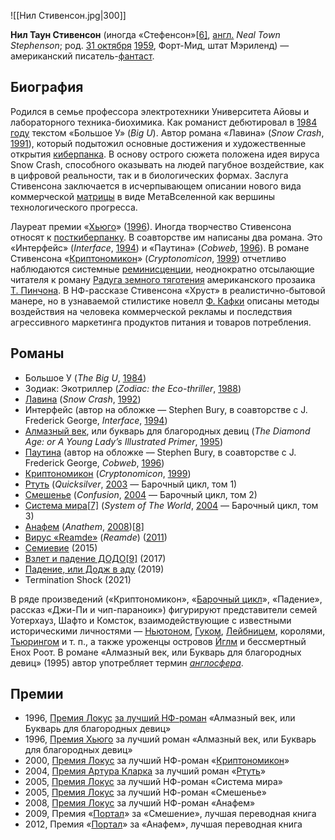 ![[Нил Стивенсон.jpg|300]]

**Нил Таун Стивенсон** (иногда «Стефенсон»[[6\]](https://ru.wikipedia.org/wiki/Стивенсон,_Нил#cite_note-6), [англ.](https://ru.wikipedia.org/wiki/Английский_язык) *Neal Town Stephenson*; род. [31 октября](https://ru.wikipedia.org/wiki/31_октября) [1959](https://ru.wikipedia.org/wiki/1959), Форт-Мид, штат Мэриленд) — американский писатель-[фантаст](https://ru.wikipedia.org/wiki/Фантаст).

## Биография

Родился в семье профессора электротехники Университета Айовы и лабораторного техника-биохимика. Как романист дебютировал в [1984 году](https://ru.wikipedia.org/wiki/1984_год) текстом «Большое У» (*Big U*). Автор романа «Лавина» (*Snow Crash*, [1991](https://ru.wikipedia.org/wiki/1991)), который подытожил основные достижения и художественные открытия [киберпанка](https://ru.wikipedia.org/wiki/Киберпанк). В основу острого сюжета положена идея вируса Snow Crash, способного  оказывать на людей пагубное воздействие, как в цифровой реальности, так и в биологических формах. Заслуга Стивенсона заключается в исчерпывающем  описании нового вида коммерческой [матрицы](https://ru.wikipedia.org/wiki/Матрица) в виде МетаВселенной как вершины технологического прогресса.

Лауреат премии «[Хьюго](https://ru.wikipedia.org/wiki/Премия_Хьюго)» ([1996](https://ru.wikipedia.org/wiki/1996)). Иногда творчество Стивенсона относят к [посткиберпанку](https://ru.wikipedia.org/wiki/Посткиберпанк). В соавторстве им написаны два романа. Это «Интерфейс» (*Interface*, [1994](https://ru.wikipedia.org/wiki/1994)) и «Паутина» (*Cobweb*, [1996](https://ru.wikipedia.org/wiki/1996)). В романе Стивенсона «[Криптономикон](https://ru.wikipedia.org/wiki/Криптономикон)» (*Cryptonomicon*, [1999](https://ru.wikipedia.org/wiki/1999)) отчетливо наблюдаются системные [реминисценции](https://ru.wikipedia.org/wiki/Реминисценция), неоднократно отсылающие читателя к роману [Радуга земного тяготения](https://ru.wikipedia.org/wiki/Радуга_земного_тяготения) американского прозаика [Т. Пинчона](https://ru.wikipedia.org/wiki/Пинчон,_Томас). В НФ-рассказе Стивенсона «Хруст» в реалистично-бытовой манере, но в узнаваемой стилистике новелл [Ф. Кафки](https://ru.wikipedia.org/wiki/Кафка,_Франц) описаны методы воздействия на человека коммерческой рекламы и  последствия агрессивного маркетинга продуктов питания и товаров  потребления.

## Романы

- Большое У (*The Big U*, [1984](https://ru.wikipedia.org/wiki/1984))
- Зодиак: Экотриллер (*Zodiac: the Eco-thriller*, [1988](https://ru.wikipedia.org/wiki/1988))
- [Лавина](https://ru.wikipedia.org/wiki/Лавина_(роман)) (*Snow Crash*, [1992](https://ru.wikipedia.org/wiki/1992))
- Интерфейс (автор на обложке — Stephen Bury, в соавторстве с J. Frederick George, *Interface*, [1994](https://ru.wikipedia.org/wiki/1994))
- [Алмазный век](https://ru.wikipedia.org/wiki/Алмазный_век), или букварь для благородных девиц (*The Diamond Age: or A Young Lady’s Illustrated Primer*, [1995](https://ru.wikipedia.org/wiki/1995))
- [Паутина](https://ru.wikipedia.org/w/index.php?title=Паутина_(роман)&action=edit&redlink=1) (автор на обложке — Stephen Bury, в соавторстве с J. Frederick George, *Cobweb*, [1996](https://ru.wikipedia.org/wiki/1996))
- [Криптономикон](https://ru.wikipedia.org/wiki/Криптономикон) (*Cryptonomicon*, [1999](https://ru.wikipedia.org/wiki/1999))
- [Ртуть](https://ru.wikipedia.org/wiki/Ртуть_(роман)) (*Quicksilver*, [2003](https://ru.wikipedia.org/wiki/2003) — Барочный цикл, том 1)
- [Смешенье](https://ru.wikipedia.org/wiki/Смешенье) (*Confusion*, [2004](https://ru.wikipedia.org/wiki/2004) — Барочный цикл, том 2)
- [Система мира](https://ru.wikipedia.org/wiki/Система_мира)[[7\]](https://ru.wikipedia.org/wiki/Стивенсон,_Нил#cite_note-7) (*System of The World*, [2004](https://ru.wikipedia.org/wiki/2004) — Барочный цикл, том 3)
- [Анафем](https://ru.wikipedia.org/wiki/Анафем) (*Anathem*, [2008](https://ru.wikipedia.org/wiki/2008))[[8\]](https://ru.wikipedia.org/wiki/Стивенсон,_Нил#cite_note-8)
- [Вирус «Reamde»](https://ru.wikipedia.org/w/index.php?title=Вирус_«Reamde»&action=edit&redlink=1) (*Reamde*) ([2011](https://ru.wikipedia.org/wiki/2011))
- [Семиевие](https://ru.wikipedia.org/wiki/Семиевие) (2015)
- [Взлет и падение ДОДО](https://ru.wikipedia.org/w/index.php?title=Взлет_и_падение_ДОДО&action=edit&redlink=1)[[9\]](https://ru.wikipedia.org/wiki/Стивенсон,_Нил#cite_note-9) (2017)
- [Падение, или Додж в аду](https://ru.wikipedia.org/w/index.php?title=Падение,_или_Додж_в_аду&action=edit&redlink=1) (2019)
- Termination Shock (2021)

В ряде произведений («Криптономикон», «[Барочный цикл](https://ru.wikipedia.org/wiki/Барочный_цикл)», «Падение», рассказ «Джи-Пи и чип-параноик») фигурируют представители  семей Уотерхауз, Шафто и Комсток, взаимодействующие с известными  историческими личностями — [Ньютоном](https://ru.wikipedia.org/wiki/Ньютон,_Исаак), [Гуком](https://ru.wikipedia.org/wiki/Гук,_Роберт), [Лейбницем](https://ru.wikipedia.org/wiki/Лейбниц), королями, [Тьюрингом](https://ru.wikipedia.org/wiki/Тьюринг) и т. п., а также уроженцы островов [Йглм](https://ru.wikipedia.org/w/index.php?title=Йглм&action=edit&redlink=1) и бессмертный Енох Роот. В романе «Алмазный век, или Букварь для благородных девиц» (1995) автор употребляет термин *[англосфера](https://ru.wikipedia.org/wiki/Англосфера)*.

## Премии

- 1996, [Премия Локус](https://ru.wikipedia.org/wiki/Премия_Локус) [за лучший НФ-роман](https://ru.wikipedia.org/wiki/Премия_«Локус»_за_лучший_научно-фантастический_роман) «Алмазный век, или Букварь для благородных девиц»
- 1996, [Премия Хьюго](https://ru.wikipedia.org/wiki/Премия_Хьюго) за лучший роман «Алмазный век, или Букварь для благородных девиц»
- 2000, [Премия Локус](https://ru.wikipedia.org/wiki/Премия_Локус) за лучший НФ-роман «[Криптономикон](https://ru.wikipedia.org/wiki/Криптономикон)»
- 2004, [Премия Артура Кларка](https://ru.wikipedia.org/wiki/Премия_Артура_Кларка) за лучший роман «[Ртуть](https://ru.wikipedia.org/wiki/Ртуть_(роман))»
- 2005, [Премия Локус](https://ru.wikipedia.org/wiki/Премия_Локус) за лучший НФ-роман «Система мира»
- 2005, [Премия Локус](https://ru.wikipedia.org/wiki/Премия_Локус) за лучший НФ-роман «Смешенье»
- 2008, [Премия Локус](https://ru.wikipedia.org/wiki/Премия_Локус) за лучший НФ-роман «Анафем»
- 2009, Премия «[Портал](https://ru.wikipedia.org/wiki/Портал_(конвент))» за «Смешение», лучшая переводная книга
- 2012, Премия «[Портал](https://ru.wikipedia.org/wiki/Портал_(конвент))» за «Анафем», лучшая переводная книга
